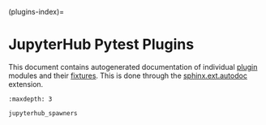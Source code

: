 (plugins-index)=

# JupyterHub Pytest Plugins

This document contains autogenerated documentation of individual [plugin](https://docs.pytest.org/en/7.1.x/how-to/writing_plugins.html) modules and their [fixtures](https://docs.pytest.org/en/6.2.x/fixture.html#what-fixtures-are). This is done through the [sphinx.ext.autodoc](https://www.sphinx-doc.org/en/master/usage/extensions/autodoc.html) extension.

```{toctree}
:maxdepth: 3

jupyterhub_spawners
```
